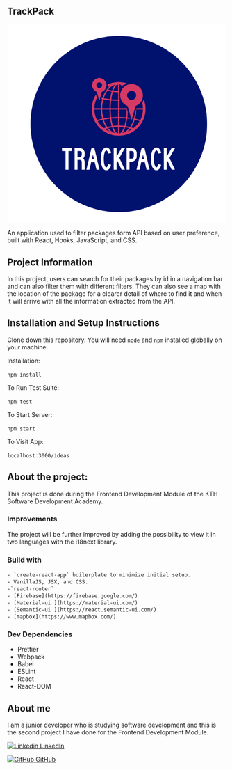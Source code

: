 ## TrackPack 

![logo](src/assets/images/logo3.jpg)

An application used to filter packages form API based on user preference, built with React, Hooks, JavaScript, and CSS.

## Project Information

In this project, users can search for their packages by id in a navigation bar and can also filter them with different filters. 
They can also see a map with the location of the package for a clearer detail of where to find it and when it will arrive with all the information extracted from the API.

## Installation and Setup Instructions

Clone down this repository. You will need `node` and `npm` installed globally on your machine.  

Installation:

`npm install`  

To Run Test Suite:  

`npm test`  

To Start Server:

`npm start`  

To Visit App:

`localhost:3000/ideas`  

## About the project:  

This project is done during the Frontend Development Module of the KTH Software Development Academy.

### Improvements

The project will be further improved by adding the possibility to view it in two languages with the i18next library.

### Build with

    - `create-react-app` boilerplate to minimize initial setup.
    - VanillaJS, JSX, and CSS.
    -`react-router`
    - [Firebase](https://firebase.google.com/)
    - [Material-ui ](https://material-ui.com/)
    - [Semantic-ui ](https://react.semantic-ui.com/)
    - [mapbox](https://www.mapbox.com/)

### Dev Dependencies

  - Prettier
  - Webpack
  - Babel
  - ESLint
  - React
  - React-DOM

## About me

I am a junior developer who is studying software development and this is the second project I have done for the Frontend Development Module.

[![Linkedin](https://i.stack.imgur.com/gVE0j.png) LinkedIn](https://www.linkedin.com/in/marta-louridob/?locale=en_US/)
&nbsp;

[![GitHub](https://i.stack.imgur.com/tskMh.png) GitHub](https://github.com/MartaLourido)
